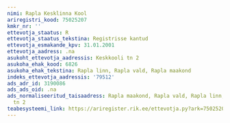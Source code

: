 ```yaml
---
nimi: Rapla Kesklinna Kool
ariregistri_kood: 75025207
kmkr_nr: ''
ettevotja_staatus: R
ettevotja_staatus_tekstina: Registrisse kantud
ettevotja_esmakande_kpv: 31.01.2001
ettevotja_aadress: .na
asukoht_ettevotja_aadressis: Keskkooli tn 2
asukoha_ehak_kood: 6826
asukoha_ehak_tekstina: Rapla linn, Rapla vald, Rapla maakond
indeks_ettevotja_aadressis: '79512'
ads_adr_id: 3190086
ads_ads_oid: .na
ads_normaliseeritud_taisaadress: Rapla maakond, Rapla vald, Rapla linn, Keskkooli
  tn 2
teabesysteemi_link: https://ariregister.rik.ee/ettevotja.py?ark=75025207&ref=rekvisiidid
---
```

